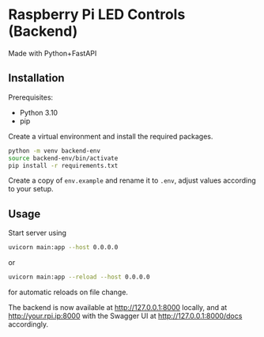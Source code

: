 # Raspberry Pi LED Controls (Backend)

Made with Python+FastAPI

## Installation
Prerequisites:
- Python 3.10
- pip

Create a virtual environment and install the required packages.
```bash
python -m venv backend-env
source backend-env/bin/activate
pip install -r requirements.txt
```

Create a copy of `env.example` and rename it to `.env`, adjust values according to your setup.

## Usage

Start server using

```bash
uvicorn main:app --host 0.0.0.0
```
or
```bash
uvicorn main:app --reload --host 0.0.0.0
```
for automatic reloads on file change.

The backend is now available at http://127.0.0.1:8000 locally, and at http://your.rpi.ip:8000 with the Swagger UI at http://127.0.0.1:8000/docs accordingly.